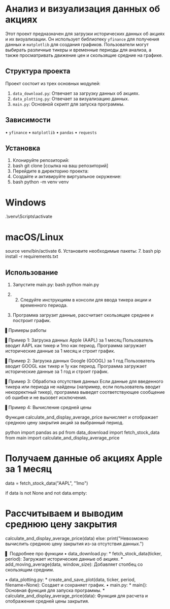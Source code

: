 # Анализ и визуализация данных об акциях

Этот проект предназначен для загрузки исторических данных об акциях и их визуализации. Он использует библиотеку `yfinance` для получения данных и `matplotlib` для создания графиков. Пользователи могут выбирать различные тикеры и временные периоды для анализа, а также просматривать движение цен и скользящие средние на графике.

## Структура проекта

Проект состоит из трех основных модулей:

1.  `data_download.py`:  Отвечает за загрузку данных об акциях.
2.  `data_plotting.py`:  Отвечает за визуализацию данных.
3.  `main.py`:  Основной скрипт для запуска программы.

## Зависимости

•   `yfinance`
•   `matplotlib`
•   `pandas`
•   `requests`

## Установка

1.  Клонируйте репозиторий:
2. bash
  git clone [ссылка на ваш репозиторий]
3. Перейдите в директорию проекта:
4. Создайте и активируйте виртуальное окружение:
5. bash
  python -m venv venv
  # Windows
  .\venv\Scripts\activate
  # macOS/Linux
  source venv/bin/activate
6. Установите необходимые пакеты:
7. bash
  pip install -r requirements.txt

## Использование

1. Запустите main.py: bash
    python main.py
2. 2. Следуйте инструкциям в консоли для ввода тикера акции и временного периода.

3. Программа загрузит данные, рассчитает скользящее среднее и построит график.

▌Примеры работы

▌Пример 1: Загрузка данных Apple (AAPL) за 1 месяц
Пользователь вводит AAPL как тикер и 1mo как период. Программа загружает исторические данные за 1 месяц и строит график.

▌Пример 2: Загрузка данных Google (GOOGL) за 1 год
Пользователь вводит GOOGL как тикер и 1y как период. Программа загружает исторические данные за 1 год и строит график.

▌Пример 3: Обработка отсутствия данных
Если данные для введенного тикера или периода не найдены (например, если пользователь вводит некорректный тикер), программа выведет соответствующее сообщение об ошибке и не вызовет исключения.

▌Пример 4: Вычисление средней цены

Функция calculate_and_display_average_price вычисляет и отображает среднюю цену закрытия акций за выбранный период.

python
import pandas as pd
from data_download import fetch_stock_data
from main import calculate_and_display_average_price

# Получаем данные об акциях Apple за 1 месяц
data = fetch_stock_data("AAPL", "1mo")

if data is not None and not data.empty:
  # Рассчитываем и выводим среднюю цену закрытия
  calculate_and_display_average_price(data)
else:
  print("Невозможно вычислить среднюю цену закрытия из-за отсутствия данных.")


▌ Подробнее про функции
 •  data_download.py:
    *  fetch_stock_data(ticker, period): Загружает исторические данные об акциях.
    *  add_moving_average(data, window_size): Добавляет столбец со скользящим средним.

  •  data_plotting.py:
    *  create_and_save_plot(data, ticker, period, filename=None): Создает и сохраняет график.
  •  main.py:
    *  main(): Основная функция для запуска программы.
    *  calculate_and_display_average_price(data): Функция для расчета и отображения средней цены закрытия.



